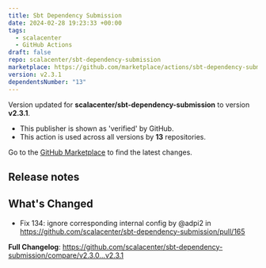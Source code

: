 ```yaml
---
title: Sbt Dependency Submission
date: 2024-02-28 19:23:33 +00:00
tags:
  - scalacenter
  - GitHub Actions
draft: false
repo: scalacenter/sbt-dependency-submission
marketplace: https://github.com/marketplace/actions/sbt-dependency-submission
version: v2.3.1
dependentsNumber: "13"
---
```



Version updated for **scalacenter/sbt-dependency-submission** to version **v2.3.1**.
- This publisher is shown as 'verified' by GitHub.
- This action is used across all versions by **13** repositories.

Go to the [GitHub Marketplace](https://github.com/marketplace/actions/sbt-dependency-submission) to find the latest changes.

## Release notes

## What's Changed
* Fix 134: ignore corresponding internal config by @adpi2 in https://github.com/scalacenter/sbt-dependency-submission/pull/165


**Full Changelog**: https://github.com/scalacenter/sbt-dependency-submission/compare/v2.3.0...v2.3.1
